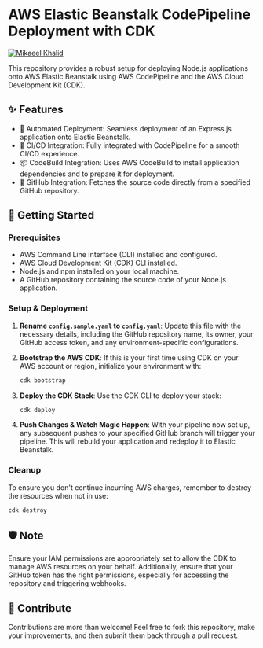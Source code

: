 # AWS Elastic Beanstalk CodePipeline Deployment with CDK

[![Mikaeel Khalid](https://badgen.now.sh/badge/by/mikaeelkhalid/purple)](https://github.com/mikaeelkhalid)

This repository provides a robust setup for deploying Node.js applications onto AWS Elastic Beanstalk using AWS CodePipeline and the AWS Cloud Development Kit (CDK).

## ✨ Features

- 🚀 Automated Deployment: Seamless deployment of an Express.js application onto Elastic Beanstalk.
- 🔁 CI/CD Integration: Fully integrated with CodePipeline for a smooth CI/CD experience.
- 📦 CodeBuild Integration: Uses AWS CodeBuild to install application dependencies and to prepare it for deployment.
- 📡 GitHub Integration: Fetches the source code directly from a specified GitHub repository.

## 🚀 Getting Started

### Prerequisites

- AWS Command Line Interface (CLI) installed and configured.
- AWS Cloud Development Kit (CDK) CLI installed.
- Node.js and npm installed on your local machine.
- A GitHub repository containing the source code of your Node.js application.

### Setup & Deployment

1. **Rename `config.sample.yaml` to `config.yaml`**:
   Update this file with the necessary details, including the GitHub repository name, its owner, your GitHub access token, and any environment-specific configurations.

2. **Bootstrap the AWS CDK**:
   If this is your first time using CDK on your AWS account or region, initialize your environment with:

   ```bash
   cdk bootstrap
   ```

3. **Deploy the CDK Stack**:
   Use the CDK CLI to deploy your stack:

   ```bash
   cdk deploy
   ```

4. **Push Changes & Watch Magic Happen**:
   With your pipeline now set up, any subsequent pushes to your specified GitHub branch will trigger your pipeline. This will rebuild your application and redeploy it to Elastic Beanstalk.

### Cleanup

To ensure you don't continue incurring AWS charges, remember to destroy the resources when not in use:

```bash
cdk destroy
```

## 🛡️ Note

Ensure your IAM permissions are appropriately set to allow the CDK to manage AWS resources on your behalf. Additionally, ensure that your GitHub token has the right permissions, especially for accessing the repository and triggering webhooks.

## 🙌 Contribute

Contributions are more than welcome! Feel free to fork this repository, make your improvements, and then submit them back through a pull request.

